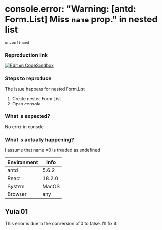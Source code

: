 # console.error: "Warning: [antd: Form.List] Miss `name` prop." in nested list

`unconfirmed`

### Reproduction link

[![Edit on CodeSandbox](https://codesandbox.io/static/img/play-codesandbox.svg)](https://codesandbox.io/s/antd-reproduction-template-forked-9s8l5y?file=/index.js)

### Steps to reproduce

The issue happens for nested Form.List

1. Create nested Form.List
2. Open console

### What is expected?

No error in console

### What is actually happening?

I assume that name =0 is treaded as undefined

| Environment | Info   |
| ----------- | ------ |
| antd        | 5.6.2  |
| React       | 18.2.0 |
| System      | MacOS  |
| Browser     | any    |

<!-- generated by ant-design-issue-helper. DO NOT REMOVE -->

## Yuiai01

This error is due to the conversion of 0 to false. I'll fix it.
